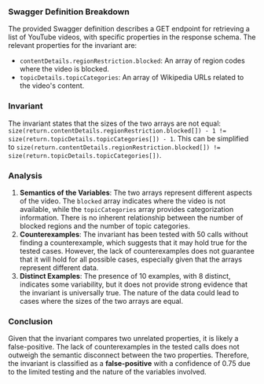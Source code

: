 ### Swagger Definition Breakdown
The provided Swagger definition describes a GET endpoint for retrieving a list of YouTube videos, with specific properties in the response schema. The relevant properties for the invariant are:
- `contentDetails.regionRestriction.blocked`: An array of region codes where the video is blocked.
- `topicDetails.topicCategories`: An array of Wikipedia URLs related to the video's content.

### Invariant
The invariant states that the sizes of the two arrays are not equal: `size(return.contentDetails.regionRestriction.blocked[]) - 1 != size(return.topicDetails.topicCategories[]) - 1`. This can be simplified to `size(return.contentDetails.regionRestriction.blocked[]) != size(return.topicDetails.topicCategories[])`.

### Analysis
1. **Semantics of the Variables**: The two arrays represent different aspects of the video. The `blocked` array indicates where the video is not available, while the `topicCategories` array provides categorization information. There is no inherent relationship between the number of blocked regions and the number of topic categories.
2. **Counterexamples**: The invariant has been tested with 50 calls without finding a counterexample, which suggests that it may hold true for the tested cases. However, the lack of counterexamples does not guarantee that it will hold for all possible cases, especially given that the arrays represent different data.
3. **Distinct Examples**: The presence of 10 examples, with 8 distinct, indicates some variability, but it does not provide strong evidence that the invariant is universally true. The nature of the data could lead to cases where the sizes of the two arrays are equal.

### Conclusion
Given that the invariant compares two unrelated properties, it is likely a false-positive. The lack of counterexamples in the tested calls does not outweigh the semantic disconnect between the two properties. Therefore, the invariant is classified as a **false-positive** with a confidence of 0.75 due to the limited testing and the nature of the variables involved.

